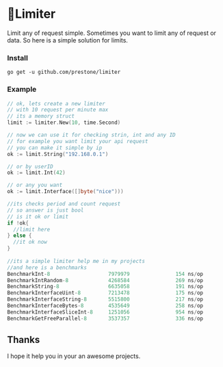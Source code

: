 # 💂Limiter
Limit any of request simple. Sometimes you want to limit any of request or data. So here is a simple solution for limits.

### Install
```go get -u github.com/prestone/limiter```

### Example
```go
// ok, lets create a new limiter
// with 10 request per minute max
// its a memory struct
limit := limiter.New(10, time.Second)

// now we can use it for checking strin, int and any ID
// for example you want limit your api request
// you can make it simple by ip
ok := limit.String("192.168.0.1")

// or by userID
ok := limit.Int(42)

// or any you want
ok := limit.Interface([]byte("nice")))

//its checks period and count request
// so answer is just bool
// is it ok or limit
if !ok{
  //limit here
} else {
  //it ok now
}
  
//its a simple limiter help me in my projects
//and here is a benchmarks
BenchmarkInt-8                   7979979               154 ns/op               0 B/op          0 allocs/op
BenchmarkIntRandom-8             4268584               269 ns/op               0 B/op          0 allocs/op
BenchmarkString-8                6635058               191 ns/op               0 B/op          0 allocs/op
BenchmarkInterfaceUint-8         7213478               175 ns/op               0 B/op          0 allocs/op
BenchmarkInterfaceString-8       5515800               217 ns/op               0 B/op          0 allocs/op
BenchmarkInterfaceBytes-8        4535649               258 ns/op              36 B/op          2 allocs/op
BenchmarkInterfaceSliceInt-8     1251056               954 ns/op             112 B/op          7 allocs/op
BenchmarkGetFreeParallel-8       3537357               336 ns/op

```

## Thanks
I hope it help you in your an awesome projects.
